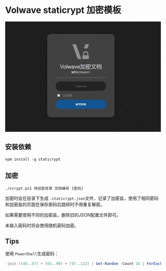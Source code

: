 # Volwave staticrypt 加密模板

![](assets/theme.png)

## 安装依赖

```shell
npm install -g staticrypt
```

## 加密

```shell
./scrypt.ps1 待加密目录 文档编号 [密码]
```

加密时会在目录下生成 `.staticrypt.json`文件，记录了加密盐，使用了相同密码和加密盐的页面在保存密码后跳转时不用重复解密。

如果需要使用不同的加密盐，删除旧的JSON配置文件即可。

未输入密码时将会使用随机密码加密。

## Tips

使用 `PowerShell`生成密码：

```Powershell
-join ((48..57) + (65..90) + (97..122) | Get-Random -Count 16 | ForEach-Object {[char]$_})
```
